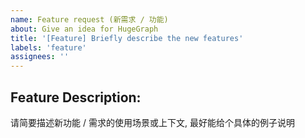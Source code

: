 ```yaml
---
name: Feature request (新需求 / 功能)
about: Give an idea for HugeGraph
title: '[Feature] Briefly describe the new features'
labels: 'feature'
assignees: ''
---
```


## Feature Description:

请简要描述新功能 / 需求的使用场景或上下文, 最好能给个具体的例子说明
